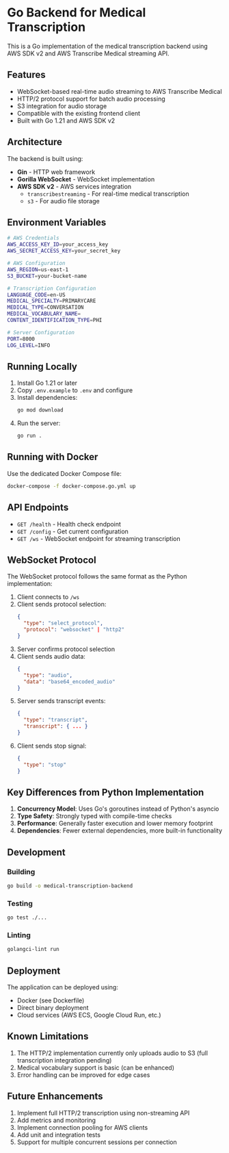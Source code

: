 # Go Backend for Medical Transcription

This is a Go implementation of the medical transcription backend using AWS SDK v2 and AWS Transcribe Medical streaming API.

## Features

- WebSocket-based real-time audio streaming to AWS Transcribe Medical
- HTTP/2 protocol support for batch audio processing
- S3 integration for audio storage
- Compatible with the existing frontend client
- Built with Go 1.21 and AWS SDK v2

## Architecture

The backend is built using:
- **Gin** - HTTP web framework
- **Gorilla WebSocket** - WebSocket implementation
- **AWS SDK v2** - AWS services integration
  - `transcribestreaming` - For real-time medical transcription
  - `s3` - For audio file storage

## Environment Variables

```bash
# AWS Credentials
AWS_ACCESS_KEY_ID=your_access_key
AWS_SECRET_ACCESS_KEY=your_secret_key

# AWS Configuration
AWS_REGION=us-east-1
S3_BUCKET=your-bucket-name

# Transcription Configuration
LANGUAGE_CODE=en-US
MEDICAL_SPECIALTY=PRIMARYCARE
MEDICAL_TYPE=CONVERSATION
MEDICAL_VOCABULARY_NAME=
CONTENT_IDENTIFICATION_TYPE=PHI

# Server Configuration
PORT=8000
LOG_LEVEL=INFO
```

## Running Locally

1. Install Go 1.21 or later
2. Copy `.env.example` to `.env` and configure
3. Install dependencies:
   ```bash
   go mod download
   ```
4. Run the server:
   ```bash
   go run .
   ```

## Running with Docker

Use the dedicated Docker Compose file:

```bash
docker-compose -f docker-compose.go.yml up
```

## API Endpoints

- `GET /health` - Health check endpoint
- `GET /config` - Get current configuration
- `GET /ws` - WebSocket endpoint for streaming transcription

## WebSocket Protocol

The WebSocket protocol follows the same format as the Python implementation:

1. Client connects to `/ws`
2. Client sends protocol selection:
   ```json
   {
     "type": "select_protocol",
     "protocol": "websocket" | "http2"
   }
   ```
3. Server confirms protocol selection
4. Client sends audio data:
   ```json
   {
     "type": "audio",
     "data": "base64_encoded_audio"
   }
   ```
5. Server sends transcript events:
   ```json
   {
     "type": "transcript",
     "transcript": { ... }
   }
   ```
6. Client sends stop signal:
   ```json
   {
     "type": "stop"
   }
   ```

## Key Differences from Python Implementation

1. **Concurrency Model**: Uses Go's goroutines instead of Python's asyncio
2. **Type Safety**: Strongly typed with compile-time checks
3. **Performance**: Generally faster execution and lower memory footprint
4. **Dependencies**: Fewer external dependencies, more built-in functionality

## Development

### Building

```bash
go build -o medical-transcription-backend
```

### Testing

```bash
go test ./...
```

### Linting

```bash
golangci-lint run
```

## Deployment

The application can be deployed using:
- Docker (see Dockerfile)
- Direct binary deployment
- Cloud services (AWS ECS, Google Cloud Run, etc.)

## Known Limitations

1. The HTTP/2 implementation currently only uploads audio to S3 (full transcription integration pending)
2. Medical vocabulary support is basic (can be enhanced)
3. Error handling can be improved for edge cases

## Future Enhancements

1. Implement full HTTP/2 transcription using non-streaming API
2. Add metrics and monitoring
3. Implement connection pooling for AWS clients
4. Add unit and integration tests
5. Support for multiple concurrent sessions per connection